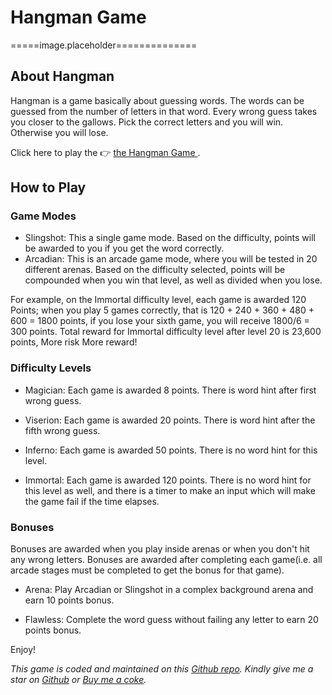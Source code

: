 

# Hangman Game
=====image.placeholder==============

## About Hangman

Hangman is a game basically about guessing words. The words can be guessed from the number of letters in that word. Every wrong guess takes you closer to the gallows. Pick the correct letters and you will win. Otherwise you will lose.

Click here to play the 👉 <a href="xxx" target="_blank">the Hangman Game </a>.

## How to Play

### Game Modes

- Slingshot: This a single game mode. Based on the difficulty, points will be awarded to you if you get the word correctly.
- Arcadian: This is an arcade game mode, where you will be tested in 20 different arenas. Based on the difficulty selected, points will be compounded when you win that level, as well as divided when you lose. 

For example, on the Immortal difficulty level, each game is awarded 120 Points; when you play 5 games correctly, that is 120 + 240 + 360 + 480 + 600 = 1800 points, if you lose your sixth game, you will receive 1800/6 = 300 points. Total reward for Immortal difficulty level after level 20 is 23,600 points, More risk More reward!

### Difficulty Levels

- Magician: Each game is awarded 8 points. There is word hint after first wrong guess.

- Viserion: Each game is awarded 20 points. There is word hint after the fifth wrong guess.

- Inferno: Each game is awarded 50 points. There is no word hint for this level.

- Immortal: Each game is awarded 120 points. There is no word hint for this level as well, and there is a timer to make an input which will make the game fail if the time elapses.

### Bonuses

Bonuses are awarded when you play inside arenas or when you don't hit any wrong letters. Bonuses are awarded after completing each game(i.e. all arcade stages must be completed to get the bonus for that game).

- Arena: Play Arcadian or Slingshot in a complex background arena and earn 10 points bonus.

- Flawless: Complete the word guess without failing any letter to earn 20 points bonus.

Enjoy!

<i><p>This game is coded and maintained on this <a href="https://github.com/ruxy1212/hangman" target="_blank">Github repo</a>. Kindly give me a star on <a href="https://github.com/ruxy1212" target="_blank">Github</a> or <a href="https://www.buymeacoffee.com/ruxy1212" target="_blank">Buy me a coke</a>.</p></i>